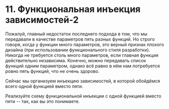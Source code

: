 # 11. Функциональная инъекция зависимостей-2

Пожалуй, главный недостаток последнего подхода в том, что мы передавали в качестве параметров пять разных функций. Но строго говоря, когда у функции много параметров, это верный признак плохого дизайна (при использовании функционального стиля разработки). Никогда не требуется столь много параметров, если главная функция действительно независима. Конечно, можно передавать список функций одним параметром, однако всё равно в нём нам потребуется ровно пять функций, что не очень здорово.

Сейчас мы организуем инъекцию зависимостей, в которой обойдёмся всего одной функцией вместо пяти.

Реализуйте схему функциональной инъекции с одной функцией вместо пяти -- так, как вы это понимаете.
